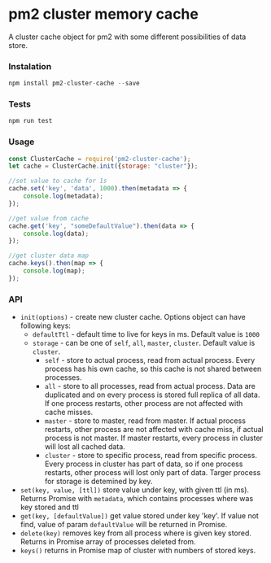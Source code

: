 # pm2 cluster memory cache
A cluster cache object for pm2 with some different possibilities of data store.

### Instalation
```javascript
npm install pm2-cluster-cache --save
```

### Tests
```javascript
npm run test
```

### Usage
```javascript
const ClusterCache = require('pm2-cluster-cache');
let cache = ClusterCache.init({storage: "cluster"});

//set value to cache for 1s
cache.set('key', 'data', 1000).then(metadata => {
    console.log(metadata);
});

//get value from cache
cache.get('key', "someDefaultValue").then(data => {
    console.log(data);
});

//get cluster data map
cache.keys().then(map => {
    console.log(map);
});
```

### API

- `init(options)` - create new cluster cache. Options object can have following keys:
  - `defaultTtl` - default time to live for keys in ms. Default value is `1000`
  - `storage` - can be one of `self`, `all`, `master`, `cluster`. Default value is `cluster`. 
    - `self` - store to actual process, read from actual process. Every process has his own cache, so this cache is not shared between processes.
    - `all` - store to all processes, read from actual process. Data are duplicated and on every process is stored full replica of all data. If one process restarts, other process are not affected with cache misses.
    - `master` - store to master, read from master. If actual process restarts, other process are not affected with cache miss, if actual process is not master. If master restarts, every process in cluster will lost all cached data.
    - `cluster` - store to specific process, read from specific process. Every process in cluster has part of data, so if one process restarts, other process will lost only part of data. Targer process for storage is detemined by key. 
- `set(key, value, [ttl])` store value under key, with given ttl (in ms). Returns Promise with `metadata`, which contains processes where was key stored and ttl
- `get(key, [defaultValue])` get value stored under key 'key'. If value not find, value of param `defaultValue` will be returned in Promise.
- `delete(key)` removes key from all process where is given key stored. Returns in Promise array of processes deleted from.
- `keys()` returns in Promise map of cluster with numbers of stored keys.

